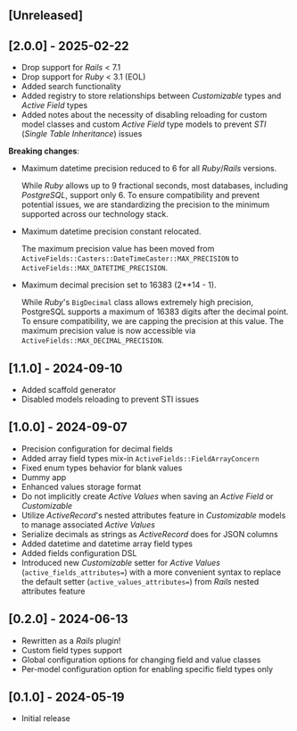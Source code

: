 ## [Unreleased]

## [2.0.0] - 2025-02-22
- Drop support for _Rails_ < 7.1
- Drop support for _Ruby_ < 3.1 (EOL)
- Added search functionality
- Added registry to store relationships between _Customizable_ types and _Active Field_ types
- Added notes about the necessity of disabling reloading for custom model classes and custom _Active Field_ type models
to prevent _STI_ (_Single Table Inheritance_) issues

**Breaking changes**:
- Maximum datetime precision reduced to 6 for all _Ruby_/_Rails_ versions.

    While _Ruby_ allows up to 9 fractional seconds, most databases, including _PostgreSQL_, support only 6.
    To ensure compatibility and prevent potential issues,
    we are standardizing the precision to the minimum supported across our technology stack.

- Maximum datetime precision constant relocated.

    The maximum precision value has been moved
    from `ActiveFields::Casters::DateTimeCaster::MAX_PRECISION` to `ActiveFields::MAX_DATETIME_PRECISION`.

- Maximum decimal precision set to 16383 (2**14 - 1).

    While _Ruby_'s `BigDecimal` class allows extremely high precision,
    PostgreSQL supports a maximum of 16383 digits after the decimal point.
    To ensure compatibility, we are capping the precision at this value.
    The maximum precision value is now accessible via `ActiveFields::MAX_DECIMAL_PRECISION`.

## [1.1.0] - 2024-09-10
- Added scaffold generator
- Disabled models reloading to prevent STI issues

## [1.0.0] - 2024-09-07
- Precision configuration for decimal fields
- Added array field types mix-in `ActiveFields::FieldArrayConcern`
- Fixed enum types behavior for blank values
- Dummy app
- Enhanced values storage format
- Do not implicitly create _Active Values_ when saving an _Active Field_ or _Customizable_
- Utilize _ActiveRecord_'s nested attributes feature in _Customizable_ models to manage associated _Active Values_
- Serialize decimals as strings as _ActiveRecord_ does for JSON columns
- Added datetime and datetime array field types
- Added fields configuration DSL
- Introduced new _Customizable_ setter for _Active Values_ (`active_fields_attributes=`) with a more convenient syntax
    to replace the default setter (`active_values_attributes=`) from _Rails_ nested attributes feature

## [0.2.0] - 2024-06-13

- Rewritten as a _Rails_ plugin!
- Custom field types support
- Global configuration options for changing field and value classes
- Per-model configuration option for enabling specific field types only

## [0.1.0] - 2024-05-19

- Initial release
